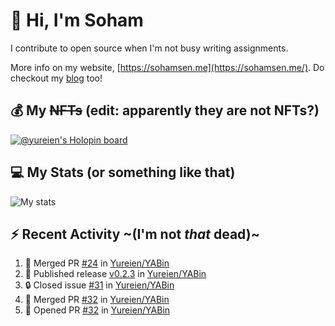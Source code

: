 # 👋 Hi, I'm Soham

I contribute to open source when I'm not busy writing assignments.

More info on my website, [https://sohamsen.me](https://sohamsen.me/). Do checkout my [blog](https://blog.sohamsen.me/) too!

## 💰 My ~~NFTs~~ (edit: apparently they are not NFTs?)

[![@yureien's Holopin board](https://holopin.io/api/user/board?user=yureien)](https://holopin.io/@yureien)

## 💻 My Stats (or something like that)

![My stats](https://github-readme-stats.vercel.app/api?username=Yureien&count_private=true&show_icons=true&theme=dracula)

## ⚡️ Recent Activity ~(I'm not _that_ dead)~

<!--START_SECTION:activity-->
1. 🎉 Merged PR [#24](https://github.com/Yureien/YABin/pull/24) in [Yureien/YABin](https://github.com/Yureien/YABin)
2. 🚀 Published release [v0.2.3](https://github.com/Yureien/YABin/releases/tag/v0.2.3) in [Yureien/YABin](https://github.com/Yureien/YABin)
3. 🔒 Closed issue [#31](https://github.com/Yureien/YABin/issues/31) in [Yureien/YABin](https://github.com/Yureien/YABin)
4. 🎉 Merged PR [#32](https://github.com/Yureien/YABin/pull/32) in [Yureien/YABin](https://github.com/Yureien/YABin)
5. 💪 Opened PR [#32](https://github.com/Yureien/YABin/pull/32) in [Yureien/YABin](https://github.com/Yureien/YABin)
<!--END_SECTION:activity-->
